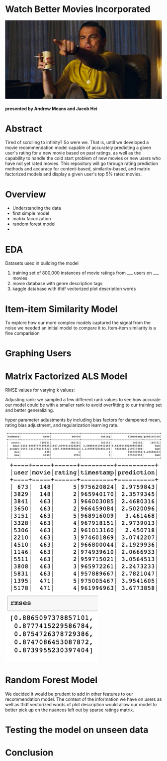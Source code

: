 # Watch Better Movies Incorporated 
![](img/leo-pointing.jpg)
#### presented by Andrew Means and Jacob Hei


# Abstract
Tired of scrolling to infinity? So were we.  That is, until we developed a movie recommendation model capable of accurately predicting a given user's rating for a new movie based on past ratings, as well as the capability to handle the cold start problem of new movies or new users who have not yet rated movies.  This repository will go through rating prediction methods and accuracy for content-based, similarity-based, and matrix factorized models and display a given user's top 5% rated movies.  

# Overview
 - Understanding the data
 - first simple model
 - matrix facorization
 - random forest model
 - 

 





# EDA
Datasets used in building the model
1) training set of 800,000 instances of movie ratings from ___ users on ___ movies
2) movie database with genre description tags
3) kaggle database with tfidf vectorized plot description words





# Item-item Similarity Model
To explore how our more complex models captured the signal from the noise we needed an initial model to compare it to.  Item-item similarity is a fine comparision 




# Graphing Users






# Matrix Factorized ALS Model

RMSE values for varying k values:

Adjusting rank: we sampled a few different rank values to see how accurate our model could be with a smaller rank to avoid overfitting to our training set and better generalizing.  


hyper parameter adjustments by including bias factors for dampened mean, rating bias adjustment, and regularization learning rate.

![](img/alssummary.png)
![](img/alspredtable.png)
![](img/rmses.png)

# Random Forest Model
We decided it would be prudent to add in other features to our recommendation model.
The context of the information we have on users as well as tfidf vectorized words of plot description would allow our model to better pick up on the nuances left out by sparse ratings matrix.  




# Testing the model on unseen data



# Conclusion